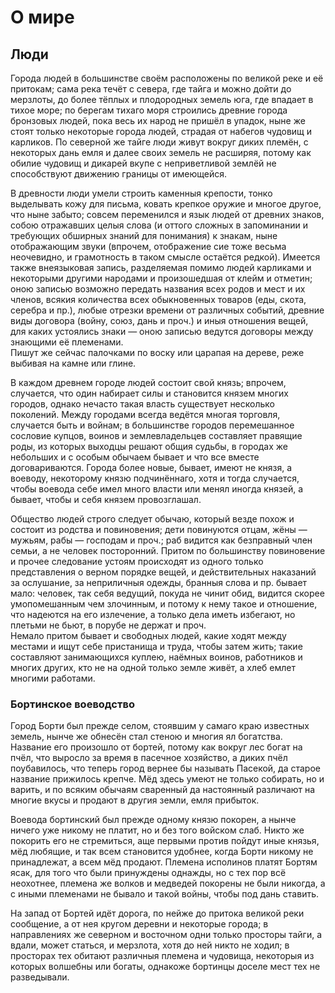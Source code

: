 # О мире

## Люди

Города людей в большинстве своём расположены по великой реке и её притокам; сама река течёт с севера, где тайга и можно дойти до мерзлоты, до более тёплых и плодородных земель юга, где впадает в тихое море; по берегам тихаго моря строились древние города бронзовых людей, пока весь их народ не пришёл в упадок, ныне же стоят только некоторые города людей, страдая от набегов чудовищ и карликов. По северной же тайге люди живут вокруг диких племён, с некоторых дань емля и далее своих земель не расширяя, потому как обилие чудовищ и дикарей вкупе с неприветливой землёй не способствуют движению границы от имеющейся.

В древности люди умели строить каменныя крепости, тонко выделывать кожу для письма, ковать крепкое оружие и многое другое, что ныне забыто; совсем переменился и язык людей от древних знаков, собою отражавших целыя слова (и оттого сложных в запоминании и требующих обширных знаний для понимания) к знакам, ныне отображающим звуки (впрочем, отображение сие тоже весьма неочевидно, и грамотность в таком смысле остаётся редкой). Имеется также внеязыковая запись, разделяемая помимо людей карликами и некоторыми другими народами и произошедшая от клейм и отметин; оною записью возможно передать названия всех родов и мест и их членов, всякия количества всех обыкновенных товаров (еды, скота, серебра и пр.), любые отрезки времени от различных событий, древние виды договора (войну, союз, дань и проч.) и иныя отношения вещей, для каких устоялись знаки — оною записью ведутся договоры между знающими её племенами.  
Пишут же сейчас палочками по воску или царапая на дереве, реже выбивая на камне или глине.

В каждом древнем городе людей состоит свой князь; впрочем, случается, что один набирает силы и становится князем многих городов, однако нечасто такая власть существует несколько поколений. Между городами всегда ведётся многая торговля, случается быть и войнам; в большинстве городов перемешанное сословие купцов, воинов и землевладельцев составляет правящие роды, из которых выходцы решают общия судьбы, в городах же небольших и с особым обычаем бывает и что все вместе договариваются. Города более новые, бывает, имеют не князя, а воеводу, некоторому князю подчинённаго, хотя и тогда случается, чтобы воевода себе имел много власти или менял иногда князей, а бывает, чтобы и себя князем провозглашал.

Общество людей строго следует обычаю, который везде похож и состоит из родства и повиновения; дети повинуются отцам, жёны — мужьям, рабы — господам и проч.; раб видится как безправный член семьи, а не человек посторонний. Притом по большинству повиновение и прочее следование устоям происходят из одного только представления о верном порядке вещей, и действительных наказаний за ослушание, за неприличныя одежды, бранныя слова и пр. бывает мало: человек, так себя ведущий, покуда не чинит обид, видится скорее умопомешанным чем злочинным, и потому к нему такое и отношение, что надеются на его излечение, а только дела иметь избегают, но плетьми не бьют, в порубе не держат и проч.  
Немало притом бывает и свободных людей, какие ходят между местами и ищут себе пристанища и труда, чтобы затем жить; такие составляют занимающихся куплею, наёмных воинов, работников и многих других, кто не на одной только земле живёт, а хлеб емлет многими работами.

### Бортинское воеводство

Город Борти был прежде селом, стоявшим у самаго краю известных земель, нынче же обнесён стал стеною и многия ял богатства. Название его произошло от бортей, потому как вокруг лес богат на пчёл, что выросло за время в пасечное хозяйство, а диких пчёл поубавилось, что теперь город вернее бы называть Пасекой, да старое название прижилось крепче. Мёд здесь умеют не только собирать, но и варить, и по всяким обычаям сваренный да настоянный различают на многие вкусы и продают в другия земли, емля прибыток.

Воевода бортинский был прежде одному князю покорен, а нынче ничего уже никому не платит, но и без того войском слаб. Никто же покорить его не стремиться, аще первыми против пойдут иные князья, мёд любящие, и так всем становится удобнее, когда Борти никому не принадлежат, а всем мёд продают. Племена исполинов платят Бортям ясак, для того что были принуждены однажды, но с тех пор всё неохотнее, племена же волков и медведей покорены не были никогда, а с иными племенами не бывало и такой войны, чтобы под дань ставить.

На запад от Бортей идёт дорога, по нейже до притока великой реки сообщение, а от нея кругом деревни и некоторые города; в направлениях же северном и восточном одни только просторы тайги, а вдали, может статься, и мерзлота, хотя до ней никто не ходил; в просторах тех обитают различныя племена и чудовища, некоторыя из которых волшебны или богаты, однакоже бортинцы доселе мест тех не разведывали.
